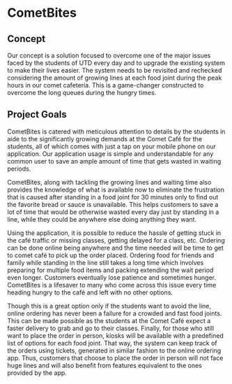 # CometBites

## Concept
Our concept is a solution focused to overcome one of the major issues faced by the students of UTD every day and to upgrade the existing system to make their lives easier. The system needs to be revisited and rechecked considering the amount of growing lines at each food joint during the peak hours in our comet cafeteria. This is a game-changer constructed to overcome the long queues during the hungry times.

## Project Goals
CometBites is catered with meticulous attention to details by the students in aide to the significantly growing demands at the Comet Café for the students, all of which comes with just a tap on your mobile phone on our application. Our application usage is simple and understandable for any common user to save an ample amount of time that gets wasted in waiting periods.

CometBites, along with tackling the growing lines and waiting time also provides the knowledge of what is available now to eliminate the frustration that is caused after standing in a food joint for 30 minutes only to find out the favorite bread or sauce is unavailable. This helps customers to save a lot of time that would be otherwise wasted every day just by standing in a line, while they could be anywhere else doing anything they want. 

Using the application, it is possible to reduce the hassle of getting stuck in the café traffic or missing classes, getting delayed for a class, etc. Ordering can be done online being anywhere and the time needed will be time to get to comet café to pick up the order placed. Ordering food for friends and family while standing in the line still takes a long time which involves preparing for multiple food items and packing extending the wait period even longer. Customers eventually lose patience and sometimes hunger. CometBites is a lifesaver to many who come across this issue every time heading hungry to the café and left with no other options. 

Though this is a great option only if the students want to avoid the line, online ordering has never been a failure for a crowded and fast food joints. This can be made possible as the students at the Comet Café expect a faster delivery to grab and go to their classes. Finally, for those who still want to place the order in person, kiosks will be available with a predefined list of options for each food joint. That way, the system can keep track of the orders using tickets, generated in similar fashion to the online ordering app. Thus, customers that choose to place the order in person will not face huge lines and will also benefit from features equivalent to the ones provided by the app.
